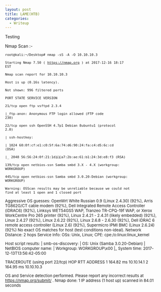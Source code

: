 ```yaml
---
layout: post
title: LAME(HTB)
categories:
  - Writeup
---
```

Testing

Nmap Scan :-
  
<font size="-1">
  <code>root@kali:~/Desktop# nmap -sS -A -O 10.10.10.3</code>

  <code>Starting Nmap 7.50 ( https://nmap.org ) at 2017-12-16 18:17 EST</code>
  
  <code>Nmap scan report for 10.10.10.3</code>
  
  <code>Host is up (0.16s latency).</code>
  
  <code>Not shown: 996 filtered ports</code>
  
  <code>PORT    STATE SERVICE     VERSION</code>
  
  <code>21/tcp  open  ftp         vsftpd 2.3.4</code>
  
  <code>|_ftp-anon: Anonymous FTP login allowed (FTP code 230)</code>
  
  <code>22/tcp  open  ssh         OpenSSH 4.7p1 Debian 8ubuntu1 (protocol 2.0)</code>
  
  <code>| ssh-hostkey: </code>
  
  <code>|   1024 60:0f:cf:e1:c0:5f:6a:74:d6:90:24:fa:c4:d5:6c:cd (DSA)</code>
  
  <code>|_  2048 56:56:24:0f:21:1d:de:a7:2b:ae:61:b1:24:3d:e8:f3 (RSA)</code>
  
  <code>139/tcp open  netbios-ssn Samba smbd 3.X - 4.X (workgroup: WORKGROUP)</code>
  
  <code>445/tcp open  netbios-ssn Samba smbd 3.0.20-Debian (workgroup: WORKGROUP)</code>
  
  <code>Warning: OSScan results may be unreliable because we could not find at least 1 open and 1 closed port</code>
  
  Aggressive OS guesses: OpenWrt White Russian 0.9 (Linux 2.4.30) (92%), Arris TG862G/CT cable modem (92%), Dell Integrated Remote  Access Controller (iDRAC6) (92%), Linksys WET54GS5 WAP, Tranzeo TR-CPQ-19f WAP, or Xerox WorkCentre Pro 265 printer (92%), Linux 2.4.21 - 2.4.31 (likely embedded) (92%), Linux 2.4.27 (92%), Linux 2.6.22 (92%), Linux 2.6.8 - 2.6.30 (92%), Dell iDRAC 6 remote access controller (Linux 2.6) (92%), Supermicro IPMI BMC (Linux 2.6.24) (92%)
No exact OS matches for host (test conditions non-ideal).
Network Distance: 2 hops
Service Info: OSs: Unix, Linux; CPE: cpe:/o:linux:linux_kernel

Host script results:
| smb-os-discovery: 
|   OS: Unix (Samba 3.0.20-Debian)
|   NetBIOS computer name: 
|   Workgroup: WORKGROUP\x00
|_  System time: 2017-12-13T13:56:42-05:00

TRACEROUTE (using port 22/tcp)
HOP RTT       ADDRESS
1   164.82 ms 10.10.14.1
2   164.95 ms 10.10.10.3

OS and Service detection performed. Please report any incorrect results at https://nmap.org/submit/ .
Nmap done: 1 IP address (1 host up) scanned in 84.01 seconds

</font>
